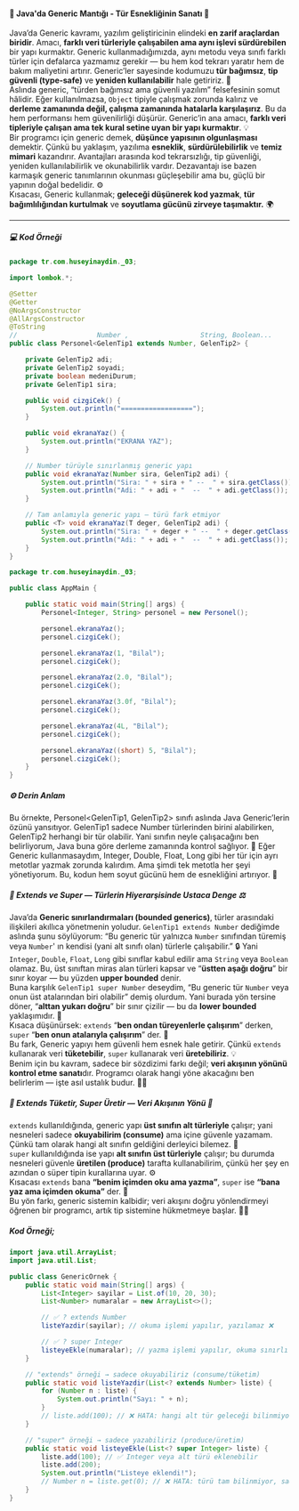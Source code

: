 #### 💫 Java'da Generic Mantığı - Tür Esnekliğinin Sanatı 🎨

Java’da Generic kavramı, yazılım geliştiricinin elindeki **en zarif araçlardan biridir**. Amacı, **farklı veri türleriyle çalışabilen ama aynı işlevi sürdürebilen** bir yapı kurmaktır. Generic kullanmadığımızda, aynı metodu veya sınıfı farklı türler için defalarca yazmamız gerekir — bu hem kod tekrarı yaratır hem de bakım maliyetini artırır. Generic’ler sayesinde kodumuzu **tür bağımsız**, **tip güvenli (type-safe)** ve **yeniden kullanılabilir** hale getiririz. 🚀  
Aslında generic, “türden bağımsız ama güvenli yazılım” felsefesinin somut hâlidir. Eğer kullanılmazsa, `Object` tipiyle çalışmak zorunda kalırız ve **derleme zamanında değil, çalışma zamanında hatalarla karşılaşırız**. Bu da hem performansı hem güvenilirliği düşürür. Generic’in ana amacı, **farklı veri tipleriyle çalışan ama tek kural setine uyan bir yapı kurmaktır**. 💡  
Bir programcı için generic demek, **düşünce yapısının olgunlaşması** demektir. Çünkü bu yaklaşım, yazılıma **esneklik**, **sürdürülebilirlik** ve **temiz mimari** kazandırır. Avantajları arasında kod tekrarsızlığı, tip güvenliği, yeniden kullanılabilirlik ve okunabilirlik vardır. Dezavantajı ise bazen karmaşık generic tanımlarının okunması güçleşebilir ama bu, güçlü bir yapının doğal bedelidir. ⚙️  
Kısacası, Generic kullanmak; **geleceği düşünerek kod yazmak**, **tür bağımlılığından kurtulmak** ve **soyutlama gücünü zirveye taşımaktır.** 🌍

---

##### 💻 Kod Örneği
```java
package tr.com.huseyinaydin._03;

import lombok.*;

@Setter
@Getter
@NoArgsConstructor
@AllArgsConstructor
@ToString
//                    Number ,                  String, Boolean...
public class Personel<GelenTip1 extends Number, GelenTip2> {

    private GelenTip2 adi;
    private GelenTip2 soyadi;
    private boolean medeniDurum;
    private GelenTip1 sira;

    public void cizgiCek() {
        System.out.println("==================");
    }

    public void ekranaYaz() {
        System.out.println("EKRANA YAZ");
    }

    // Number türüyle sınırlanmış generic yapı
    public void ekranaYaz(Number sira, GelenTip2 adi) {
        System.out.println("Sira: " + sira + " --  " + sira.getClass());
        System.out.println("Adi: " + adi + "  --  " + adi.getClass());
    }

    // Tam anlamıyla generic yapı — türü fark etmiyor
    public <T> void ekranaYaz(T deger, GelenTip2 adi) {
        System.out.println("Sira: " + deger + " --  " + deger.getClass());
        System.out.println("Adi: " + adi + "  --  " + adi.getClass());
    }
}
```

```java
package tr.com.huseyinaydin._03;

public class AppMain {

    public static void main(String[] args) {
        Personel<Integer, String> personel = new Personel();

        personel.ekranaYaz();
        personel.cizgiCek();

        personel.ekranaYaz(1, "Bilal");
        personel.cizgiCek();

        personel.ekranaYaz(2.0, "Bilal");
        personel.cizgiCek();

        personel.ekranaYaz(3.0f, "Bilal");
        personel.cizgiCek();

        personel.ekranaYaz(4L, "Bilal");
        personel.cizgiCek();

        personel.ekranaYaz((short) 5, "Bilal");
        personel.cizgiCek();
    }
}
```
##### ⚙️ Derin Anlam

Bu örnekte, Personel<GelenTip1, GelenTip2> sınıfı aslında Java Generic’lerin özünü yansıtıyor. GelenTip1 sadece Number türlerinden birini alabilirken, GelenTip2 herhangi bir tür olabilir. Yani sınıfın neyle çalışacağını ben belirliyorum, Java buna göre derleme zamanında kontrol sağlıyor. 💪
Eğer Generic kullanmasaydım, Integer, Double, Float, Long gibi her tür için ayrı metotlar yazmak zorunda kalırdım. Ama şimdi tek metotla her şeyi yönetiyorum. Bu, kodun hem soyut gücünü hem de esnekliğini artırıyor. 🎯

##### 🧠 Extends ve Super — Türlerin Hiyerarşisinde Ustaca Denge ⚖️

Java’da **Generic sınırlandırmaları (bounded generics)**, türler arasındaki ilişkileri akıllıca yönetmenin yoludur. `GelenTip1 extends Number` dediğimde aslında şunu söylüyorum: “Bu generic tür yalnızca `Number` sınıfından türemiş veya `Number`' ın kendisi (yani alt sınıfı olan) türlerle çalışabilir.” 🔒 Yani `Integer`, `Double`, `Float`, `Long` gibi sınıflar kabul edilir ama `String` veya `Boolean` olamaz. Bu, üst sınıftan miras alan türleri kapsar ve “**üstten aşağı doğru**” bir sınır koyar — bu yüzden **upper bounded** denir.  
Buna karşılık `GelenTip1 super Number` deseydim, “Bu generic tür `Number` veya onun üst atalarından biri olabilir” demiş olurdum. Yani burada yön tersine döner, “**alttan yukarı doğru**” bir sınır çizilir — bu da **lower bounded** yaklaşımıdır. 🚀  
Kısaca düşünürsek: `extends` “**ben ondan türeyenlerle çalışırım**” derken, `super` “**ben onun atalarıyla çalışırım**” der. 🌳  
Bu fark, Generic yapıyı hem güvenli hem esnek hale getirir. Çünkü `extends` kullanarak veri **tüketebilir**, `super` kullanarak veri **üretebiliriz**. 💡  
Benim için bu kavram, sadece bir sözdizimi farkı değil; **veri akışının yönünü kontrol etme sanatı**dır. Programcı olarak hangi yöne akacağını ben belirlerim — işte asıl ustalık budur. 🎯🔥

##### 🔄 Extends Tüketir, Super Üretir — Veri Akışının Yönü 🎯

`extends` kullanıldığında, generic yapı **üst sınıfın alt türleriyle** çalışır; yani nesneleri sadece **okuyabilirim (consume)** ama içine güvenle yazamam. Çünkü tam olarak hangi alt sınıfın geldiğini derleyici bilemez. 🍃  
`super` kullanıldığında ise yapı **alt sınıfın üst türleriyle** çalışır; bu durumda nesneleri güvenle **üretilen (produce)** tarafta kullanabilirim, çünkü her şey en azından o süper tipin kurallarına uyar. ⚙️  
Kısacası `extends` bana **“benim içimden oku ama yazma”**, `super` ise **“bana yaz ama içimden okuma”** der. 🧭  
Bu yön farkı, generic sistemin kalbidir; veri akışını doğru yönlendirmeyi öğrenen bir programcı, artık tip sistemine hükmetmeye başlar. 💪🔥

##### Kod Örneği;

```java
import java.util.ArrayList;
import java.util.List;

public class GenericOrnek {
    public static void main(String[] args) {
        List<Integer> sayilar = List.of(10, 20, 30);
        List<Number> numaralar = new ArrayList<>();

        // ✅ ? extends Number
        listeYazdir(sayilar); // okuma işlemi yapılır, yazılamaz ❌

        // ✅ ? super Integer
        listeyeEkle(numaralar); // yazma işlemi yapılır, okuma sınırlı ✅
    }

    // "extends" örneği → sadece okuyabiliriz (consume/tüketim)
    public static void listeYazdir(List<? extends Number> liste) {
        for (Number n : liste) {
            System.out.println("Sayı: " + n);
        }
        // liste.add(100); // ❌ HATA: hangi alt tür geleceği bilinmiyor. Number ve onun alt sınıfları olabilir yani Number'ı miras alanları.
    }

    // "super" örneği → sadece yazabiliriz (produce/üretim)
    public static void listeyeEkle(List<? super Integer> liste) {
        liste.add(100); // ✅ Integer veya alt türü eklenebilir
        liste.add(200);
        System.out.println("Listeye eklendi!");
        // Number n = liste.get(0); // ❌ HATA: türü tam bilinmiyor, sadece Object döner. Integer'in üstleri olabilir demek.
    }
}
```